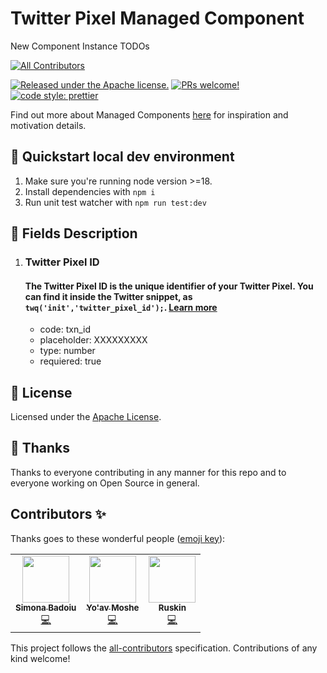 # Twitter Pixel Managed Component

New Component Instance TODOs

<!-- ALL-CONTRIBUTORS-BADGE:START - Do not remove or modify this section -->

[![All Contributors](https://img.shields.io/badge/all_contributors-3-orange.svg?style=flat-square)](#contributors-)

<!-- ALL-CONTRIBUTORS-BADGE:END -->

[![Released under the Apache license.](https://img.shields.io/badge/license-apache-blue.svg)](./LICENSE)
[![PRs welcome!](https://img.shields.io/badge/PRs-welcome-brightgreen.svg)](./CONTRIBUTING.md)
[![code style: prettier](https://img.shields.io/badge/code_style-prettier-ff69b4.svg?style=flat-square)](https://github.com/prettier/prettier)

Find out more about Managed Components [here](https://blog.cloudflare.com/zaraz-open-source-managed-components-and-webcm/) for inspiration and motivation details.

## 🚀 Quickstart local dev environment

1. Make sure you're running node version >=18.
2. Install dependencies with `npm i`
3. Run unit test watcher with `npm run test:dev`

## 🧱 Fields Description

1. ### Twitter Pixel ID
   #### The Twitter Pixel ID is the unique identifier of your Twitter Pixel. You can find it inside the Twitter snippet, as `twq('init','twitter_pixel_id');`. [Learn more](https://business.twitter.com/en/help/campaign-measurement-and-analytics/conversion-tracking-for-websites.html)
   - code: txn_id
   - placeholder: XXXXXXXXX
   - type: number
   - requiered: true

## 📝 License

Licensed under the [Apache License](./LICENSE).

## 💜 Thanks

Thanks to everyone contributing in any manner for this repo and to everyone working on Open Source in general.

## Contributors ✨

Thanks goes to these wonderful people ([emoji key](https://allcontributors.org/docs/en/emoji-key)):

<!-- ALL-CONTRIBUTORS-LIST:START - Do not remove or modify this section -->
<!-- prettier-ignore-start -->
<!-- markdownlint-disable -->
<table>
  <tr>
    <td align="center"><a href="https://github.com/simonabadoiu"><img src="https://avatars.githubusercontent.com/u/1610123?v=4?s=75" width="75px;" alt=""/><br /><sub><b>Simona Badoiu</b></sub></a><br /><a href="https://github.com/managed-components/@managed-components/twitter/commits?author=simonabadoiu" title="Code">💻</a></td>
    <td align="center"><a href="https://yoavmoshe.com/about"><img src="https://avatars.githubusercontent.com/u/55081?v=4?s=75" width="75px;" alt=""/><br /><sub><b>Yo'av Moshe</b></sub></a><br /><a href="https://github.com/managed-components/@managed-components/twitter/commits?author=bjesus" title="Code">💻</a></td>
    <td align="center"><a href="https://github.com/jonnyparris"><img src="https://avatars.githubusercontent.com/u/6400000?v=4?s=75" width="75px;" alt=""/><br /><sub><b>Ruskin</b></sub></a><br /><a href="https://github.com/managed-components/@managed-components/twitter/commits?author=jonnyparris" title="Code">💻</a></td>
  </tr>
</table>

<!-- markdownlint-restore -->
<!-- prettier-ignore-end -->

<!-- ALL-CONTRIBUTORS-LIST:END -->

This project follows the [all-contributors](https://github.com/all-contributors/all-contributors) specification. Contributions of any kind welcome!
